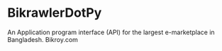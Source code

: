 # BikrawlerDotPy
An Application program interface (API) for the largest e-marketplace in Bangladesh.  Bikroy.com
